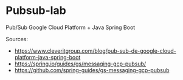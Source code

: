 # Pubsub-lab
Pub/Sub Google Cloud Platform + Java Spring Boot

Sources:
- https://www.cleveritgroup.com/blog/pub-sub-de-google-cloud-platform-java-spring-boot
- https://spring.io/guides/gs/messaging-gcp-pubsub/
- https://github.com/spring-guides/gs-messaging-gcp-pubsub